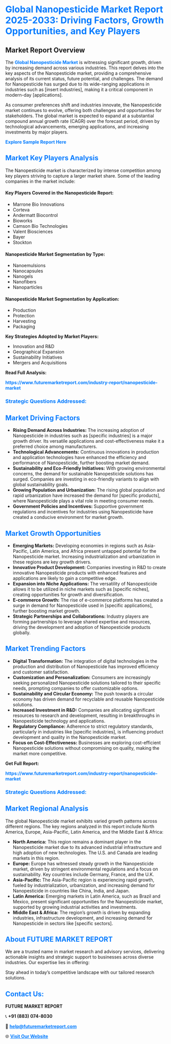 <h1 style="color: #007BFF;">Global Nanopesticide Market Report 2025-2033: Driving Factors, Growth Opportunities, and Key Players</h1>

<section id="overview">
<h2>Market Report Overview</h2>
<p>The <a href="https://www.futuremarketreport.com/industry-report/nanopesticide-market" style="color: #007BFF; text-decoration: none;"><strong>Global Nanopesticide Market</strong></a> is witnessing significant growth, driven by increasing demand across various industries. This report delves into the key aspects of the Nanopesticide market, providing a comprehensive analysis of its current status, future potential, and challenges. The demand for Nanopesticide has surged due to its wide-ranging applications in industries such as [insert industries], making it a critical component in modern-day [applications].</p>
<p>As consumer preferences shift and industries innovate, the Nanopesticide market continues to evolve, offering both challenges and opportunities for stakeholders. The global market is expected to expand at a substantial compound annual growth rate (CAGR) over the forecast period, driven by technological advancements, emerging applications, and increasing investments by major players.</p>
</section>

<section id="overview">
<p><a href="https://www.futuremarketreport.com/request-sample/reportId=114477" style="color: #007BFF; text-decoration: none;"><strong>Explore Sample Report Here</strong></a></p>
</section>

<section id="key-players">
<h2 style="color: #007BFF;">Market Key Players Analysis</h2>
<p>The Nanopesticide market is characterized by intense competition among key players striving to capture a larger market share. Some of the leading companies in the market include:</p>
<h4>Key Players Covered in the Nanopesticide Report:</h4>
<ul><li>Marrone Bio Innovations</li><li>Corteva</li><li>Andermatt Biocontrol</li><li>Bioworks</li><li>Camson Bio Technologies</li><li>Valent Biosciences</li><li>Bayer</li><li>Stockton</li></ul>
<h4>Nanopesticide Market Segmentation by Type:</h4>
<ul><li>Nanoemulsions</li><li>Nanocapsules</li><li>Nanogels</li><li>Nanofibers</li><li>Nanoparticles</li></ul>

<h4>Nanopesticide Market Segmentation by Application:</h4>
<ul><li>Production</li><li>Protection</li><li>Harvesting</li><li>Packaging</li></ul>
<p><strong>Key Strategies Adopted by Market Players:</strong></p>
<ul>
<li>Innovation and R&D</li>
<li>Geographical Expansion</li>
<li>Sustainability Initiatives</li>
<li>Mergers and Acquisitions</li>
</ul>
</section>

<section>
<p><strong>Read Full Analysis: </strong></p><a href="https://www.futuremarketreport.com/industry-report/nanopesticide-market" style="color: #007BFF; text-decoration: none;"><strong>https://www.futuremarketreport.com/industry-report/nanopesticide-market</strong></a>
<h3 style="color: #007BFF;">Strategic Questions Addressed:</h3>
</section>

<section id="driving-factors">
<h2 style="color: #007BFF;">Market Driving Factors</h2>
<ul>
<li><strong>Rising Demand Across Industries:</strong> The increasing adoption of Nanopesticide in industries such as [specific industries] is a major growth driver. Its versatile applications and cost-effectiveness make it a preferred choice among manufacturers.</li>
<li><strong>Technological Advancements:</strong> Continuous innovations in production and application technologies have enhanced the efficiency and performance of Nanopesticide, further boosting market demand.</li>
<li><strong>Sustainability and Eco-Friendly Initiatives:</strong> With growing environmental concerns, the demand for sustainable Nanopesticide solutions has surged. Companies are investing in eco-friendly variants to align with global sustainability goals.</li>
<li><strong>Growing Population and Urbanization:</strong> The rising global population and rapid urbanization have increased the demand for [specific products], where Nanopesticide plays a vital role in meeting consumer needs.</li>
<li><strong>Government Policies and Incentives:</strong> Supportive government regulations and incentives for industries using Nanopesticide have created a conducive environment for market growth.</li>
</ul>
</section>

<section id="growth-opportunities">
<h2 style="color: #007BFF;">Market Growth Opportunities</h2>
<ul>
<li><strong>Emerging Markets:</strong> Developing economies in regions such as Asia-Pacific, Latin America, and Africa present untapped potential for the Nanopesticide market. Increasing industrialization and urbanization in these regions are key growth drivers.</li>
<li><strong>Innovative Product Development:</strong> Companies investing in R&D to create innovative Nanopesticide products with enhanced features and applications are likely to gain a competitive edge.</li>
<li><strong>Expansion into Niche Applications:</strong> The versatility of Nanopesticide allows it to be utilized in niche markets such as [specific niches], creating opportunities for growth and diversification.</li>
<li><strong>E-commerce Growth:</strong> The rise of e-commerce platforms has created a surge in demand for Nanopesticide used in [specific applications], further boosting market growth.</li>
<li><strong>Strategic Partnerships and Collaborations:</strong> Industry players are forming partnerships to leverage shared expertise and resources, driving the development and adoption of Nanopesticide products globally.</li>
</ul>
</section>

<section id="trending-factors">
<h2 style="color: #007BFF;">Market Trending Factors</h2>
<ul>
<li><strong>Digital Transformation:</strong> The integration of digital technologies in the production and distribution of Nanopesticide has improved efficiency and customer satisfaction.</li>
<li><strong>Customization and Personalization:</strong> Consumers are increasingly seeking personalized Nanopesticide solutions tailored to their specific needs, prompting companies to offer customizable options.</li>
<li><strong>Sustainability and Circular Economy:</strong> The push towards a circular economy has driven demand for recyclable and reusable Nanopesticide solutions.</li>
<li><strong>Increased Investment in R&D:</strong> Companies are allocating significant resources to research and development, resulting in breakthroughs in Nanopesticide technology and applications.</li>
<li><strong>Regulatory Compliance:</strong> Adherence to strict regulatory standards, particularly in industries like [specific industries], is influencing product development and quality in the Nanopesticide market.</li>
<li><strong>Focus on Cost-Effectiveness:</strong> Businesses are exploring cost-efficient Nanopesticide solutions without compromising on quality, making the market more competitive.</li>
</ul>
</section>

<section>
<p><strong>Get Full Report: </strong></p><a href="https://www.futuremarketreport.com/industry-report/nanopesticide-market" style="color: #007BFF; text-decoration: none;"><strong>https://www.futuremarketreport.com/industry-report/nanopesticide-market</strong></a>
<h3 style="color: #007BFF;">Strategic Questions Addressed:</h3>
</section>


<section id="regional-analysis">
<h2 style="color: #007BFF;">Market Regional Analysis</h2>
<p>The global Nanopesticide market exhibits varied growth patterns across different regions. The key regions analyzed in this report include North America, Europe, Asia-Pacific, Latin America, and the Middle East & Africa:</p>
<ul>
<li><strong>North America:</strong> This region remains a dominant player in the Nanopesticide market due to its advanced industrial infrastructure and high adoption of new technologies. The U.S. and Canada are leading markets in this region.</li>
<li><strong>Europe:</strong> Europe has witnessed steady growth in the Nanopesticide market, driven by stringent environmental regulations and a focus on sustainability. Key countries include Germany, France, and the U.K.</li>
<li><strong>Asia-Pacific:</strong> The Asia-Pacific region is experiencing rapid growth, fueled by industrialization, urbanization, and increasing demand for Nanopesticide in countries like China, India, and Japan.</li>
<li><strong>Latin America:</strong> Emerging markets in Latin America, such as Brazil and Mexico, present significant opportunities for the Nanopesticide market, supported by growing industrial activities and investments.</li>
<li><strong>Middle East & Africa:</strong> The region’s growth is driven by expanding industries, infrastructure development, and increasing demand for Nanopesticide in sectors like [specific sectors].</li>
</ul>
</section>

<footer>
<h2 style="color: #007BFF;">About FUTURE MARKET REPORT</h2>
<p>We are a trusted name in market research and advisory services, delivering actionable insights and strategic support to businesses across diverse industries. Our expertise lies in offering:</p>

<p>Stay ahead in today’s competitive landscape with our tailored research solutions.</p>

<h2 style="color: #007BFF;">Contact Us:</h2>
<p><strong>FUTURE MARKET REPORT</strong></p>
<p>📞 <strong>+91 (883) 074-8030</strong></p>
<p>📧 <strong><a href="mailto:help@futuremarketreport.com" style="color: #007BFF;">help@futuremarketreport.com</a></strong></p>
<p>🌐 <strong><a href="https://www.futuremarketreport.com/" style="color: #007BFF;">Visit Our Website</a></strong></p>
</footer>